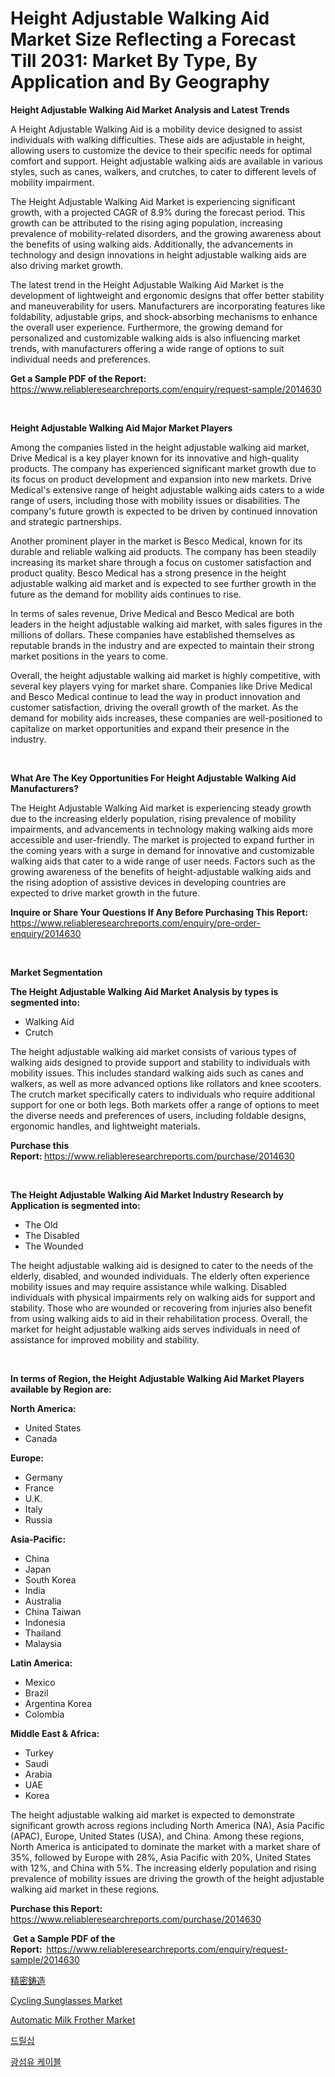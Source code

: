 <p><h1>Height Adjustable Walking Aid Market Size Reflecting a Forecast Till 2031: Market By Type, By Application and By Geography</h1></p><p><strong>Height Adjustable Walking Aid Market Analysis and Latest Trends</strong></p>
<p><p>A Height Adjustable Walking Aid is a mobility device designed to assist individuals with walking difficulties. These aids are adjustable in height, allowing users to customize the device to their specific needs for optimal comfort and support. Height adjustable walking aids are available in various styles, such as canes, walkers, and crutches, to cater to different levels of mobility impairment.</p><p>The Height Adjustable Walking Aid Market is experiencing significant growth, with a projected CAGR of 8.9% during the forecast period. This growth can be attributed to the rising aging population, increasing prevalence of mobility-related disorders, and the growing awareness about the benefits of using walking aids. Additionally, the advancements in technology and design innovations in height adjustable walking aids are also driving market growth.</p><p>The latest trend in the Height Adjustable Walking Aid Market is the development of lightweight and ergonomic designs that offer better stability and maneuverability for users. Manufacturers are incorporating features like foldability, adjustable grips, and shock-absorbing mechanisms to enhance the overall user experience. Furthermore, the growing demand for personalized and customizable walking aids is also influencing market trends, with manufacturers offering a wide range of options to suit individual needs and preferences.</p></p>
<p><strong>Get a Sample PDF of the Report:&nbsp;</strong> <a href="https://www.reliableresearchreports.com/enquiry/request-sample/2014630">https://www.reliableresearchreports.com/enquiry/request-sample/2014630</a></p>
<p>&nbsp;</p>
<p><strong>Height Adjustable Walking Aid Major Market Players</strong></p>
<p><p>Among the companies listed in the height adjustable walking aid market, Drive Medical is a key player known for its innovative and high-quality products. The company has experienced significant market growth due to its focus on product development and expansion into new markets. Drive Medical's extensive range of height adjustable walking aids caters to a wide range of users, including those with mobility issues or disabilities. The company's future growth is expected to be driven by continued innovation and strategic partnerships.</p><p>Another prominent player in the market is Besco Medical, known for its durable and reliable walking aid products. The company has been steadily increasing its market share through a focus on customer satisfaction and product quality. Besco Medical has a strong presence in the height adjustable walking aid market and is expected to see further growth in the future as the demand for mobility aids continues to rise.</p><p>In terms of sales revenue, Drive Medical and Besco Medical are both leaders in the height adjustable walking aid market, with sales figures in the millions of dollars. These companies have established themselves as reputable brands in the industry and are expected to maintain their strong market positions in the years to come.</p><p>Overall, the height adjustable walking aid market is highly competitive, with several key players vying for market share. Companies like Drive Medical and Besco Medical continue to lead the way in product innovation and customer satisfaction, driving the overall growth of the market. As the demand for mobility aids increases, these companies are well-positioned to capitalize on market opportunities and expand their presence in the industry.</p></p>
<p>&nbsp;</p>
<p><strong>What Are The Key Opportunities For Height Adjustable Walking Aid Manufacturers?</strong></p>
<p><p>The Height Adjustable Walking Aid market is experiencing steady growth due to the increasing elderly population, rising prevalence of mobility impairments, and advancements in technology making walking aids more accessible and user-friendly. The market is projected to expand further in the coming years with a surge in demand for innovative and customizable walking aids that cater to a wide range of user needs. Factors such as the growing awareness of the benefits of height-adjustable walking aids and the rising adoption of assistive devices in developing countries are expected to drive market growth in the future.</p></p>
<p><strong>Inquire or Share Your Questions If Any Before Purchasing This Report:</strong> <a href="https://www.reliableresearchreports.com/enquiry/pre-order-enquiry/2014630">https://www.reliableresearchreports.com/enquiry/pre-order-enquiry/2014630</a></p>
<p>&nbsp;</p>
<p><strong>Market Segmentation</strong></p>
<p><strong>The Height Adjustable Walking Aid Market Analysis by types is segmented into:</strong></p>
<p><ul><li>Walking Aid</li><li>Crutch</li></ul></p>
<p><p>The height adjustable walking aid market consists of various types of walking aids designed to provide support and stability to individuals with mobility issues. This includes standard walking aids such as canes and walkers, as well as more advanced options like rollators and knee scooters. The crutch market specifically caters to individuals who require additional support for one or both legs. Both markets offer a range of options to meet the diverse needs and preferences of users, including foldable designs, ergonomic handles, and lightweight materials.</p></p>
<p><strong>Purchase this Report:&nbsp;</strong><a href="https://www.reliableresearchreports.com/purchase/2014630">https://www.reliableresearchreports.com/purchase/2014630</a></p>
<p>&nbsp;</p>
<p><strong>The Height Adjustable Walking Aid Market Industry Research by Application is segmented into:</strong></p>
<p><ul><li>The Old</li><li>The Disabled</li><li>The Wounded</li></ul></p>
<p><p>The height adjustable walking aid is designed to cater to the needs of the elderly, disabled, and wounded individuals. The elderly often experience mobility issues and may require assistance while walking. Disabled individuals with physical impairments rely on walking aids for support and stability. Those who are wounded or recovering from injuries also benefit from using walking aids to aid in their rehabilitation process. Overall, the market for height adjustable walking aids serves individuals in need of assistance for improved mobility and stability.</p></p>
<p>&nbsp;</p>
<p><strong>In terms of Region, the Height Adjustable Walking Aid Market Players available by Region are:</strong></p>
<p>
    <p> <strong> North America: </strong>
        <ul>
            <li>United States</li>
            <li>Canada</li>
        </ul>
        </p> 
    <p> <strong> Europe: </strong>
        <ul>
            <li>Germany</li>
            <li>France</li>
            <li>U.K.</li>
            <li>Italy</li>
            <li>Russia</li>
        </ul>
        </p> 
    <p> <strong> Asia-Pacific: </strong>
        <ul>
            <li>China</li>
            <li>Japan</li>
            <li>South Korea</li>
            <li>India</li>
            <li>Australia</li>
            <li>China Taiwan</li>
            <li>Indonesia</li>
            <li>Thailand</li>
            <li>Malaysia</li>
        </ul>
        </p> 
    <p> <strong> Latin America: </strong>
        <ul>
            <li>Mexico</li>
            <li>Brazil</li>
            <li>Argentina Korea</li>
            <li>Colombia</li>
        </ul>
        </p> 
    <p> <strong> Middle East & Africa: </strong>
        <ul>
            <li>Turkey</li>
            <li>Saudi</li>
            <li>Arabia</li>
            <li>UAE</li>
            <li>Korea</li>
        </ul>
    </p>
    </p>
<p><p>The height adjustable walking aid market is expected to demonstrate significant growth across regions including North America (NA), Asia Pacific (APAC), Europe, United States (USA), and China. Among these regions, North America is anticipated to dominate the market with a market share of 35%, followed by Europe with 28%, Asia Pacific with 20%, United States with 12%, and China with 5%. The increasing elderly population and rising prevalence of mobility issues are driving the growth of the height adjustable walking aid market in these regions.</p></p>
<p><strong>Purchase this Report: </strong><a href="https://www.reliableresearchreports.com/purchase/2014630">https://www.reliableresearchreports.com/purchase/2014630</a></p>
<p>&nbsp;<strong>Get a Sample PDF of the Report:&nbsp;&nbsp;</strong><a href="https://www.reliableresearchreports.com/enquiry/request-sample/2014630">https://www.reliableresearchreports.com/enquiry/request-sample/2014630</a></p>
<p><strong></strong></p>
<p><p><a href="https://medium.com/@yvettelesch/%E7%B2%BE%E5%AF%86%E9%8B%B3%E9%80%A0%E5%B8%82%E5%A0%B4%E8%A6%8F%E6%A8%A1-%E5%B8%82%E5%A0%B4%E5%B1%95%E6%9C%9B%E3%81%A8%E5%B8%82%E5%A0%B4%E4%BA%88%E6%B8%AC-2024%E5%B9%B4%E3%81%8B%E3%82%892031%E5%B9%B4-8cd77e7faeb2">精密鋳造</a></p><p><a href="https://view.publitas.com/reportprime-1/cycling-sunglasses-market-a-comprehensive-report-of-its-market-share-growth-trends-2024-2031/">Cycling Sunglasses Market</a></p><p><a href="https://angry-finch-aaf.notion.site/Automatic-Milk-Frother-Market-Centers-on-Aspects-such-as-Market-Growth-Market-Share-Market-Opportu-087877ced762402181d46f6ff5a612be">Automatic Milk Frother Market</a></p><p><a href="https://medium.com/@bunxhcci35271755/%EB%93%9C%EB%A6%B4%EC%84%A0%EB%B0%95-%EC%8B%9C%EC%9E%A5-%EC%84%B1%EA%B3%B5%EC%A0%81%EC%9D%B8-%EB%B9%84%EC%A6%88%EB%8B%88%EC%8A%A4-%EC%A0%84%EB%9E%B5%EC%9D%98-%EC%97%B4%EC%87%A0-2031%EB%85%84%EA%B9%8C%EC%A7%80-%EC%98%88%EC%B8%A1-5cf824c72ba9">드릴십</a></p><p><a href="https://medium.com/@bunxhcci35271755/%EA%B4%91%EC%84%AC%EC%9C%A0-%EC%BC%80%EC%9D%B4%EB%B8%94-%EC%8B%9C%EC%9E%A5-%EA%B7%9C%EB%AA%A8%EB%8A%94-%EA%B8%80%EB%A1%9C%EB%B2%8C-%EC%82%B0%EC%97%85%EC%97%90%EC%84%9C-%EC%B5%9C%EC%A0%81%EC%9D%98-%EB%A7%88%EC%BC%80%ED%8C%85-%EC%B1%84%EB%84%90%EC%9D%84-%EB%82%98%ED%83%80%EB%83%85%EB%8B%88%EB%8B%A4-37466fd0560f">광섬유 케이블</a></p></p>